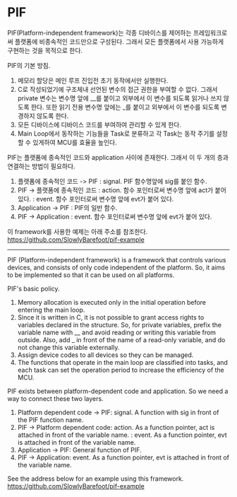 # PIF

PIF(Platform-independent framework)는 각종 디바이스를 제어하는 프레임워크로써 플랫폼에 비종속적인 코드만으로 구성된다. 그래서 모든 플랫폼에서 사용 가능하게 구현하는 것을 목적으로 한다. 

PIF의 기본 방침.
1. 메모리 할당은 메인 루프 진입전 초기 동작에서만 실행한다.
2. C로 작성되었기에 구조체내 선언된 변수의 접근 권한을 부여할 수 없다. 
   그래서 private 변수는 변수명 앞에 __를 붙이고 외부에서 이 변수를 되도록 읽거나 쓰지 않도록 한다.
   또한 읽기 전용 변수명 앞에는 _를 붙이고 외부에서 이 변수를 되도록 변경하지 않도록 한다.
3. 모든 디바이스에 디바이스 코드를 부여하여 관리할 수 있게 한다.
4. Main Loop에서 동작하는 기능들을 Task로 분류하고 각 Task는 동작 주기를 설정할 수 있게하여 MCU를 효율을 높인다.

PIF는 플랫폼에 종속적인 코드와 application 사이에 존재한다. 그래서 이 두 개의 층과 연결하는 방법이 필요하다.
1. 플랫폼에 종속적인 코드 -> PIF : signal. PIF 함수명앞에 sig를 붙인 함수.
2. PIF -> 플랫폼에 종속적인 코드 : action. 함수 포인터로써 변수명 앞에 act가 붙어 있다. 
                            : event. 함수 포인터로써 변수명 앞에 evt가 붙어 있다.
3. Application -> PIF : PIF의 일반 함수.
4. PIF -> Application : event. 함수 포인터로써 변수명 앞에 evt가 붙어 있다.

이 framework를 사용한 예제는 아래 주소를 참조한다.
https://github.com/SlowlyBarefoot/pif-example

---

PIF (Platform-independent framework) is a framework that controls various devices, and consists of only code independent of the platform. So, it aims to be implemented so that it can be used on all platforms.

PIF's basic policy.
1. Memory allocation is executed only in the initial operation before entering the main loop.
2. Since it is written in C, it is not possible to grant access rights to variables declared in the structure.
   So, for private variables, prefix the variable name with __ and avoid reading or writing this variable from outside.
   Also, add _ in front of the name of a read-only variable, and do not change this variable externally.
3. Assign device codes to all devices so they can be managed.
4. The functions that operate in the main loop are classified into tasks, and each task can set the operation period to increase the efficiency of the MCU.

PIF exists between platform-dependent code and application. So we need a way to connect these two layers.
1. Platform dependent code -> PIF: signal. A function with sig in front of the PIF function name.
2. PIF -> Platform dependent code: action. As a function pointer, act is attached in front of the variable name.
                            : event. As a function pointer, evt is attached in front of the variable name.
3. Application -> PIF: General function of PIF.
4. PIF -> Application: event. As a function pointer, evt is attached in front of the variable name.

See the address below for an example using this framework.
https://github.com/SlowlyBarefoot/pif-example

